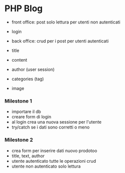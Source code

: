 PHP Blog
===

- front office: post solo lettura per utenti non autenticati
- login
- back office: crud per i post per utenti autenticati

- title
- content
- author (user session)
- categories (tag)
- image

### Milestone 1
- importare il db
- creare form di login
- al login crea una nuova sessione per l'utente
- try/catch se i dati sono corretti o meno

### Milestone 2
- crea form per inserire dati nuovo prodotoo
- title, text, author
- utente autenticato tutte le operazioni crud
- utente non autenticato solo lettura 
